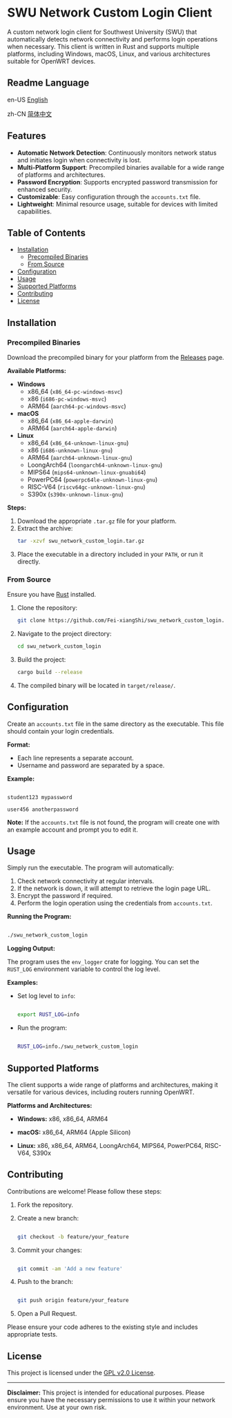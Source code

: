 # SWU Network Custom Login Client

A custom network login client for Southwest University (SWU) that automatically detects network connectivity and performs login operations when necessary. This client is written in Rust and supports multiple platforms, including Windows, macOS, Linux, and various architectures suitable for OpenWRT devices.

## Readme Language

en-US [English](#readme-language "English version readme")

zh-CN [简体中文](https://github.com/Fei-xiangShi/swu_network_custom_login/blob/main/README.zh-CN.md "简体中文版简介")

## Features

- **Automatic Network Detection**: Continuously monitors network status and initiates login when connectivity is lost.
- **Multi-Platform Support**: Precompiled binaries available for a wide range of platforms and architectures.
- **Password Encryption**: Supports encrypted password transmission for enhanced security.
- **Customizable**: Easy configuration through the `accounts.txt` file.
- **Lightweight**: Minimal resource usage, suitable for devices with limited capabilities.

## Table of Contents

- [Installation](#installation)
  - [Precompiled Binaries](#precompiled-binaries)
  - [From Source](#from-source)
- [Configuration](#configuration)
- [Usage](#usage)
- [Supported Platforms](#supported-platforms)
- [Contributing](#contributing)
- [License](#license)

## Installation

### Precompiled Binaries

Download the precompiled binary for your platform from the [Releases](https://github.com/your_username/your_repository/releases) page.

**Available Platforms:**

- **Windows**
  - x86_64 (`x86_64-pc-windows-msvc`)
  - x86 (`i686-pc-windows-msvc`)
  - ARM64 (`aarch64-pc-windows-msvc`)
- **macOS**
  - x86_64 (`x86_64-apple-darwin`)
  - ARM64 (`aarch64-apple-darwin`)
- **Linux**
  - x86_64 (`x86_64-unknown-linux-gnu`)
  - x86 (`i686-unknown-linux-gnu`)
  - ARM64 (`aarch64-unknown-linux-gnu`)
  - LoongArch64 (`loongarch64-unknown-linux-gnu`)
  - MIPS64 (`mips64-unknown-linux-gnuabi64`)
  - PowerPC64 (`powerpc64le-unknown-linux-gnu`)
  - RISC-V64 (`riscv64gc-unknown-linux-gnu`)
  - S390x (`s390x-unknown-linux-gnu`)

**Steps:**

1. Download the appropriate `.tar.gz` file for your platform.
2. Extract the archive:
   ```bash
   tar -xzvf swu_network_custom_login.tar.gz
   ```
3. Place the executable in a directory included in your `PATH`, or run it directly.

### From Source

Ensure you have [Rust](https://www.rust-lang.org/tools/install) installed.

1. Clone the repository:
   ```bash
   git clone https://github.com/Fei-xiangShi/swu_network_custom_login.git
   ```
2. Navigate to the project directory:
   ```bash
   cd swu_network_custom_login
   ```
3. Build the project:
   ```bash
   cargo build --release
   ```
4. The compiled binary will be located in `target/release/`.

## Configuration

Create an `accounts.txt` file in the same directory as the executable. This file should contain your login credentials.

**Format:**

- Each line represents a separate account.
- Username and password are separated by a space.

**Example:**

```

student123 mypassword

user456 anotherpassword

```

**Note:** If the `accounts.txt` file is not found, the program will create one with an example account and prompt you to edit it.

## Usage

Simply run the executable. The program will automatically:

1. Check network connectivity at regular intervals.
2. If the network is down, it will attempt to retrieve the login page URL.
3. Encrypt the password if required.
4. Perform the login operation using the credentials from `accounts.txt`.

**Running the Program:**

```bash

./swu_network_custom_login

```

**Logging Output:**

The program uses the `env_logger` crate for logging. You can set the `RUST_LOG` environment variable to control the log level.

**Examples:**

- Set log level to `info`:

  ```bash

  export RUST_LOG=info

  ```
- Run the program:

  ```bash

  RUST_LOG=info./swu_network_custom_login

  ```

## Supported Platforms

The client supports a wide range of platforms and architectures, making it versatile for various devices, including routers running OpenWRT.

**Platforms and Architectures:**

- **Windows:** x86, x86_64, ARM64

- **macOS:** x86_64, ARM64 (Apple Silicon)

- **Linux:** x86, x86_64, ARM64, LoongArch64, MIPS64, PowerPC64, RISC-V64, S390x

## Contributing

Contributions are welcome! Please follow these steps:

1. Fork the repository.
2. Create a new branch:

   ```bash

   git checkout -b feature/your_feature

   ```
3. Commit your changes:

   ```bash

   git commit -am 'Add a new feature'

   ```
4. Push to the branch:

   ```bash

   git push origin feature/your_feature

   ```
5. Open a Pull Request.

Please ensure your code adheres to the existing style and includes appropriate tests.

## License

This project is licensed under the [GPL v2.0 License](https://www.gnu.org/licenses/old-licenses/gpl-2.0.txt "GPL v2.0").

---

**Disclaimer:** This project is intended for educational purposes. Please ensure you have the necessary permissions to use it within your network environment. Use at your own risk.
